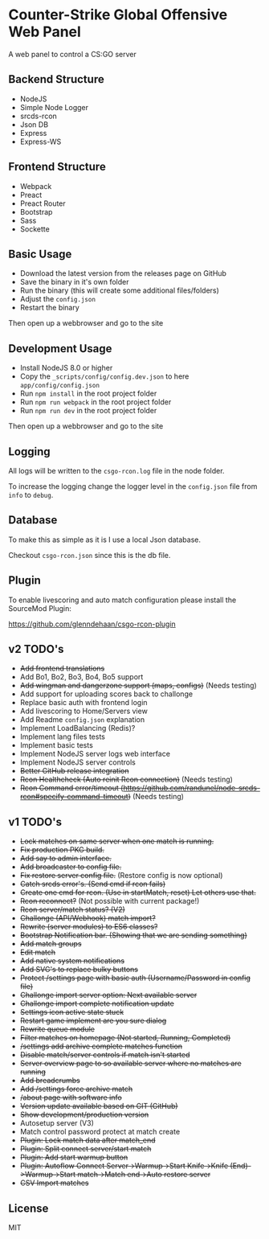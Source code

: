 # Counter-Strike Global Offensive Web Panel

A web panel to control a CS:GO server

## Backend Structure
- NodeJS
- Simple Node Logger
- srcds-rcon
- Json DB
- Express
- Express-WS

## Frontend Structure
- Webpack
- Preact
- Preact Router
- Bootstrap
- Sass
- Sockette

## Basic Usage
- Download the latest version from the releases page on GitHub
- Save the binary in it's own folder
- Run the binary (this will create some additional files/folders)
- Adjust the `config.json`
- Restart the binary

Then open up a webbrowser and go to the site

## Development Usage
- Install NodeJS 8.0 or higher
- Copy the `_scripts/config/config.dev.json` to here `app/config/config.json`
- Run `npm install` in the root project folder
- Run `npm run webpack` in the root project folder
- Run `npm run dev` in the root project folder

Then open up a webbrowser and go to the site

## Logging
All logs will be written to the `csgo-rcon.log` file in the node folder.

To increase the logging change the logger level in the `config.json` file from `info` to `debug`.

## Database
To make this as simple as it is I use a local Json database.

Checkout `csgo-rcon.json` since this is the db file.

## Plugin
To enable livescoring and auto match configuration please install the SourceMod Plugin:

https://github.com/glenndehaan/csgo-rcon-plugin

## v2 TODO's
* ~~Add frontend translations~~
* Add Bo1, Bo2, Bo3, Bo4, Bo5 support
* ~~Add wingman and dangerzone support (maps, configs)~~ (Needs testing)
* Add support for uploading scores back to challonge
* Replace basic auth with frontend login
* Add livescoring to Home/Servers view
* Add Readme `config.json` explanation
* Implement LoadBalancing (Redis)?
* Implement lang files tests
* Implement basic tests
* Implement NodeJS server logs web interface
* Implement NodeJS server controls
* ~~Better GitHub release integration~~
* ~~Rcon Healthcheck (Auto reinit Rcon connection)~~ (Needs testing)
* ~~Rcon Command error/timeout (https://github.com/randunel/node-srcds-rcon#specify-command-timeout)~~ (Needs testing)

## v1 TODO's
* ~~Lock matches on same server when one match is running.~~
* ~~Fix production PKG build.~~
* ~~Add say to admin interface.~~
* ~~Add broadcaster to config file.~~
* ~~Fix restore server config file.~~ (Restore config is now optional)
* ~~Catch srcds error's. (Send cmd if rcon fails)~~
* ~~Create one cmd for rcon. (Use in startMatch, reset) Let others use that.~~
* ~~Rcon reconnect?~~ (Not possible with current package!)
* ~~Rcon server/match status? (V2)~~
* ~~Challonge (API/Webhook) match import?~~
* ~~Rewrite (server modules) to ES6 classes?~~
* ~~Bootstrap Notification bar. (Showing that we are sending something)~~
* ~~Add match groups~~
* ~~Edit match~~
* ~~Add native system notifications~~
* ~~Add SVG's to replace bulky buttons~~
* ~~Protect /settings page with basic auth (Username/Password in config file)~~
* ~~Challonge import server option: Next available server~~
* ~~Challonge import complete notification update~~
* ~~Settings icon active state stuck~~
* ~~Restart game implement are you sure dialog~~
* ~~Rewrite queue module~~
* ~~Filter matches on homepage (Not started, Running, Completed)~~
* ~~/settings add archive complete matches function~~
* ~~Disable match/server controls if match isn't started~~
* ~~Server overview page to so available server where no matches are running~~
* ~~Add breadcrumbs~~
* ~~Add /settings force archive match~~
* ~~/about page with software info~~
* ~~Version update available based on GIT (GitHub)~~
* ~~Show development/production version~~
* Autosetup server (V3)
* Match control password protect at match create
* ~~Plugin: Lock match data after match_end~~
* ~~Plugin: Split connect server/start match~~
* ~~Plugin: Add start warmup button~~
* ~~Plugin: Autoflow Connect Server->Warmup->Start Knife->Knife (End)->Warmup->Start match->Match end->Auto restore server~~
* ~~CSV Import matches~~

## License

MIT
